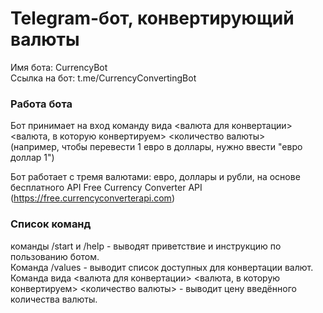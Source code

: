 # **Telegram-бот, конвертирующий валюты**  
Имя бота: CurrencyBot  
Ссылка на бот: t.me/CurrencyConvertingBot  
  
### Работа бота  
Бот принимает на вход команду вида <валюта для конвертации> <валюта, в которую конвертируем> <количество валюты>  
(например, чтобы перевести 1 евро в доллары, нужно ввести "евро доллар 1")  
  
Бот работает с тремя валютами: евро, доллары и рубли, на основе бесплатного API Free Currency Converter API (https://free.currencyconverterapi.com)  
  
### Список команд 
команды /start и /help - выводят приветствие и инструкцию по пользованию ботом.  
Команда /values - выводит список доступных для конвертации валют.  
Команда вида <валюта для конвертации> <валюта, в которую конвертируем> <количество валюты> - выводит цену введённого количества валюты.
